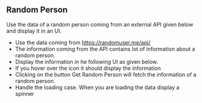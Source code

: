 ## Random Person

Use the data of a random person coming from an external API given below and display it in an UI.

- Use the data coming from https://randomuser.me/api/
- The information coming from the API contains lot of information about a random person.
- Display the information in he following UI as given below.
- If you hover over the icon it should display the information
- Clicking on the button Get Random Person will fetch the information of a random person.
- Handle the loading case. When you are loading the data display a spinner
